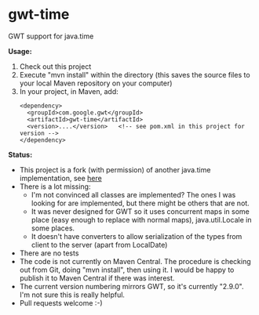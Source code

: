 gwt-time
========

GWT support for java.time

**Usage:**

 1. Check out this project
 1. Execute "mvn install" within the directory (this saves the source files to your local Maven repository on your computer)
 1. In your project, in Maven, add:
    ```
    <dependency>
      <groupId>com.google.gwt</groupId>
      <artifactId>gwt-time</artifactId>
      <version>....</version>   <!-- see pom.xml in this project for version -->
    </dependency>
    ```
 
**Status:**

* This project is a fork (with permission) of another java.time implementation, see [here](https://github.com/adrianmsmith/gwt-time/pull/6#issuecomment-513223063)
* There is a lot missing:
  * I'm not convinced all classes are implemented? The ones I was looking for are implemented, but there might be others that are not.
  * It was never designed for GWT so it uses concurrent maps in some place (easy enough to replace with normal maps), java.util.Locale in some places.
  * It doesn't have converters to allow serialization of the types from client to the server (apart from LocalDate)
 * There are no tests
* The code is not currently on Maven Central. The procedure is checking out from Git, doing "mvn install", then using it. I would be happy to publish it to Maven Central if there was interest.
* The current version numbering mirrors GWT, so it's currently "2.9.0". I'm not sure this is really helpful.
* Pull requests welcome :-)
 
